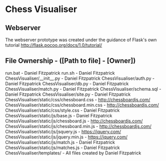 # Chess Visualiser
## Webserver
The webserver prototype was created under the guidance of Flask's own tutorial
http://flask.pocoo.org/docs/1.0/tutorial/
## File Ownership - ([Path to file] - [Owner])
run.bat - Daniel Fitzpatrick
run.sh - Daniel Fitzpatrick
ChessVisualiser/_\_init__.py - Daniel Fitzpatrick
ChessVisualiser/auth.py - Daniel Fitzpatrick
ChessVisualiser/db.py  - Daniel Fitzpatrick
ChessVisualiser/match.py  - Daniel Fitzpatrick
ChessVisualiser/schema.sql  - Daniel Fitzpatrick
ChessVisualiser/site.py  - Daniel Fitzpatrick
ChessVisualiser/static/css/chessboard.css - http://chessboardjs.com/
ChessVisualiser/static/css/chessboard.min.css - http://chessboardjs.com/
ChessVisualiser/static/css/style.css - Daniel Fitzpatrick
ChessVisualiser/static/js/base.js - Daniel Fitzpatrick
ChessVisualiser/static/js/chessboard.js - http://chessboardjs.com/
ChessVisualiser/static/js/chessboard.min.js - http://chessboardjs.com/
ChessVisualiser/static/js/jsquery.js - https://jquery.com/
ChessVisualiser/static/js/jquery.min.js - https://jquery.com/
ChessVisualiser/static/js/match.js - Daniel Fitzpatrick
ChessVisualiser/static/js/matches.js - Daniel Fitzpatrick
ChessVisualiser/templates/ - All files created by Daniel Fitzpatrick
